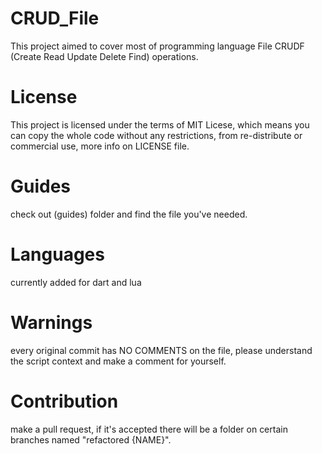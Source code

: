 # CRUD_File
This project aimed to cover most of programming language File CRUDF (Create Read Update Delete Find) operations.

# License
This project is licensed under the terms of MIT Licese, which means you can copy the whole code without any restrictions, from re-distribute or commercial use, more info on LICENSE file.

# Guides
check out (guides) folder and find the file you've needed.

# Languages
currently added for dart and lua

# Warnings
every original commit has NO COMMENTS on the file, please understand the script context and make a comment for yourself.

# Contribution
make a pull request, if it's accepted there will be a folder on certain branches named "refactored {NAME}".
